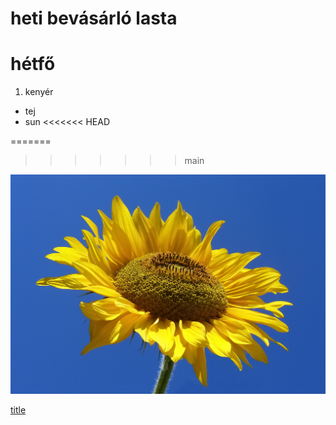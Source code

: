 # heti bevásárló lasta
# hétfő
1. kenyér
- tej
- sun
<<<<<<< HEAD

=======
>>>>>>> main


![alt text](sunflower.jpg)

[title](https://www.youtube.com)

